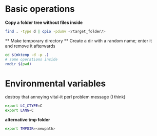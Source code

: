 # Basic operations

**Copy a folder tree without files inside**

```sh
find . -type d | cpio -pdumv </target_folder/>
```

** Make temporary directory ** Create a dir with a random name; enter it and remove it afterwards

```sh
cd $(mktemp -d -p .)
# some operations inside
rmdir $(pwd)
```

# Environmental variables

destroy that annoying vital-it perl problem message (I think)

```sh
export LC_CTYPE=C 
export LANG=C
```

**alternative tmp folder**

```sh
export TMPDIR=<newpath>
```

